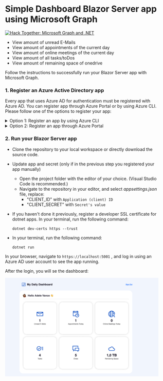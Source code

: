
# Simple Dashboard Blazor Server app using Microsoft Graph 
[![Hack Together: Microsoft Graph and .NET](https://img.shields.io/badge/Microsoft%20-Hack--Together-orange?style=for-the-badge&logo=microsoft)](https://github.com/microsoft/hack-together)
- View amount of unread E-Mails
- View amount of appointments of the current day
- View amount of online meetings of the current day
- View amount of all tasks/toDos 
- View amount of remaining space of onedrive

Follow the instructions to successfully run your Blazor Server app with Microsoft Graph.

### 1. Register an Azure Active Directory app

Every app that uses Azure AD for authentication must be registered with Azure AD. You can register app through Azure Portal or by using Azure CLI. Please follow one of the options to register your app:

<details>
  <summary>Option 1: Register an app by using Azure CLI</summary>

* [Install Azure CLI](https://learn.microsoft.com/cli/azure/install-azure-cli?view=azure-cli-latest) if you haven't already.
* Register your app on Microsoft Azure, by creating a new Azure AD app registration:
    * <details>
        <summary>On macOS/Linux/in Bash</summary>

        * Open terminal and change the working directory to the root of this project
        * To make the setup script executable, run `chmod +x ./setup.sh`
        * To register the app, run `./setup.sh`
        * When prompted, sign in with your **Microsoft 365 developer sandbox account**

      </details>
    * <details>
        <summary>On Windows/in PowerShell</summary>

        * Open PowerShell and change the working directory to the root of this project
        * To register the app, run `.\setup.ps1`
        * When prompted, sign in with your **Microsoft 365 developer sandbox account**

      </details>

</details>

<details>

  <summary>Option 2: Register an app through Azure Portal</summary>

* Go to [Azure Portal](https://portal.azure.com) and login with your testing account that has Application developer or administrator permissions.
* Select **Azure Active Directory**, and select **App Registrations** from the left side bar. Then select **+ New registration**.
* Give any name to your app. For **Supported account types**, select **Accounts in any organizational directory (Any Azure AD directory - Multitenant) and personal Microsoft accounts (e.g. Skype, Xbox)**.
* Set the **Redirect URI** drop down to **Web** and enter `https://localhost:5001/signin-oidc`. Then, select **Register**.
* Select **Certificates & secrets** tab in your registered app, and then **Client secrets**. Create a **New client secret** that never expires.

Make note of the **secret's value** as you'll use it in the next step. Also, navigate to **Overview tab** and make a note of the **Application (client) ID** and **Directory (tenant) ID**. You'll use them in the next steps.

</details>

### 2. Run your Blazor Server app

* Clone the repository to your local workspace or directly download the source code.
* Update app and secret (only if in the previous step you registered your app manually)
    * Open the project folder with the editor of your choice. (Visual Studio Code is recommended.)
    * Navigate to the repository in your editor, and select *appsettings.json* file, replace:
        * "CLIENT_ID" with `Application (client) ID`
        * "CLIENT_SECRET" with `Secret's value`
* If you haven't done it previously, register a developer SSL certificate for dotnet apps. In your terminal, run the following command:

  ```dotnetcli
  dotnet dev-certs https --trust
  ```

* In your terminal, run the following command:

  ```dotnetcli
  dotnet run
  ```

In your browser, navigate to `https://localhost:5001` , and log in using an Azure AD user account to see the app running.

After the login, you will se the dashboard:

![Screenshot](Screenshot.png)